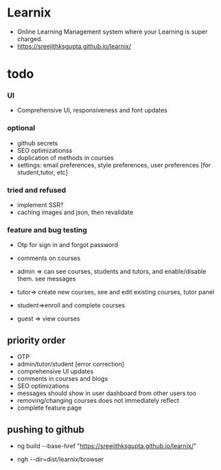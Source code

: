 # Learnix
- Online Learning Management system where your Learning is super charged.
- https://sreejithksgupta.github.io/learnix/

# todo

### UI
- Comprehensive UI, responsiveness and font updates

### optional
- github secrets
- SEO optimizationss
- duplication of methods in courses
- settings: email preferences, style preferences, user preferences [for student,tutor, etc]

### tried and refused
- implement SSR?
- caching images and json, then revalidate

### feature and bug testing
- Otp for sign in and forgot password
- comments on courses


- admin => can see courses, students and tutors, and enable/disable them. see messages
- tutor=> create new courses, see and edit existing courses, tutor panel
- student=>enroll and complete courses
- guest => view courses


## priority order
- OTP 
- admin/tutor/student [error correction]
- comprehensive UI updates
- comments in courses and blogs
- SEO optimizations
- messages should show in user dashboard from other users too
- removing/changing courses does not immediately reflect
- complete feature page

## pushing to github
- ng build --base-href "https://sreejithksgupta.github.io/learnix/"
- ngh --dir=dist/learnix/browser


    <!-- "development": {
              "outputHashing": "all",
               "namedChunks": true,
              "optimization": true,
              "extractLicenses": true,
              "sourceMap": true
            } -->
